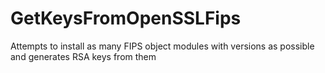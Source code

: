 # GetKeysFromOpenSSLFips
Attempts to install as many FIPS object modules with versions as possible and generates RSA keys from them
